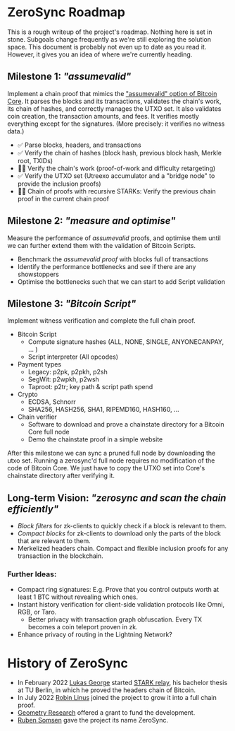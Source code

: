 # ZeroSync Roadmap

This is a rough writeup of the project's roadmap. Nothing here is set in stone. Subgoals change frequently as we're still exploring the solution space. This document is probably not even up to date as you read it. However, it gives you an idea of where we're currently heading.


## Milestone 1: *"assumevalid"*

Implement a chain proof that mimics the ["assumevalid" option of Bitcoin Core](https://bitcoincore.org/en/2017/03/08/release-0.14.0/#assumed-valid-blocks). It parses the blocks and its transactions, validates the chain's work, its chain of hashes, and correctly manages the UTXO set. It also validates coin creation, the transaction amounts, and fees. It verifies mostly everything except for the signatures. (More precisely: it verifies no witness data.)

- ✅ Parse blocks, headers, and transactions
- ✅ Verify the chain of hashes (block hash, previous block hash, Merkle root, TXIDs)
- 👷‍♂️ Verify the chain's work (proof-of-work and difficulty retargeting)
- ✅ Verify the UTXO set (Utreexo accumulator and a "bridge node" to provide the inclusion proofs)
- 👷‍♂️ Chain of proofs with recursive STARKs: Verify the previous chain proof in the current chain proof


## Milestone 2: *"measure and optimise"* 

Measure the performance of *assumevalid* proofs, and optimise them until we can further extend them with the validation of Bitcoin Scripts.

- Benchmark the *assumevalid proof* with blocks full of transactions
- Identify the performance bottlenecks and see if there are any showstoppers
- Optimise the bottlenecks such that we can start to add Script validation


## Milestone 3: *"Bitcoin Script"*
Implement witness verification and complete the full chain proof. 

- Bitcoin Script
	- Compute signature hashes (ALL, NONE, SINGLE, ANYONECANPAY, ... )
	- Script interpreter (All opcodes)
- Payment types
	- Legacy: p2pk, p2pkh, p2sh
	- SegWit: p2wpkh, p2wsh
	- Taproot: p2tr; key path & script path spend
- Crypto
	- ECDSA, Schnorr
	- SHA256, HASH256, SHA1, RIPEMD160, HASH160, ...
- Chain verifier 
	- Software to download and prove a chainstate directory for a Bitcoin Core full node
	- Demo the chainstate proof in a simple website

After this milestone we can sync a pruned full node by downloading the utxo set. Running a zerosync'd full node requires no modification of the code of Bitcoin Core. We just have to copy the UTXO set into Core's chainstate directory after verifying it.


## Long-term Vision: *"zerosync and scan the chain efficiently"*

- *Block filters* for zk-clients to quickly check if a block is relevant to them.
- *Compact blocks* for zk-clients to download only the parts of the block that are relevant to them.
- Merkelized headers chain. Compact and flexible inclusion proofs for any transaction in the blockchain.

### Further Ideas:
- Compact ring signatures: E.g. Prove that you control outputs worth at least 1 BTC without revealing which ones.
- Instant history verification for client-side validation protocols like Omni, RGB, or Taro.
	- Better privacy with transaction graph obfuscation. Every TX becomes a coin teleport proven in zk.
- Enhance privacy of routing in the Lightning Network?



# History of ZeroSync

- In February 2022 [Lukas George](https://github.com/lucidLuckylee) started [STARK relay](https://github.com/lucidLuckylee/zerosync/tree/relay), his bachelor thesis at TU Berlin, in which he proved the headers chain of Bitcoin.
- In July 2022 [Robin Linus](https://github.com/robinlinus) joined the project to grow it into a full chain proof. 
- [Geometry Research](https://geometryresearch.xyz) offered a grant to fund the development.
- [Ruben Somsen](https://medium.com/@RubenSomsen/snarks-and-the-future-of-blockchains-55b82012452b) gave the project its name ZeroSync. 

